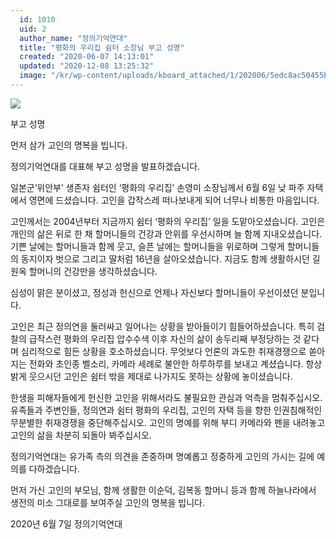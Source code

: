 ```yaml
---
  id: 1010
  uid: 2
  author_name: "정의기억연대"
  title: "평화의 우리집 쉼터 소장님 부고 성명"
  created: "2020-06-07 14:13:01"
  updated: "2020-12-08 13:25:32"
  image: "/kr/wp-content/uploads/kboard_attached/1/202006/5edc8ac50455b6606206.jpg"
---
```

![](/kr/wp-content/uploads/kboard_attached/1/202006/5edc8ac50455b6606206.jpg)

부고 성명

먼저 삼가 고인의 명복을 빕니다. 

정의기억연대를 대표해 부고 성명을 발표하겠습니다.

일본군‘위안부’ 생존자 쉼터인 ‘평화의 우리집’ 손영미 소장님께서 6월 6일 낮 파주 자택에서 영면에 드셨습니다. 고인을 갑작스레 떠나보내게 되어 너무나 비통한 마음입니다.

고인께서는 2004년부터 지금까지 쉼터 ‘평화의 우리집’ 일을 도맡아오셨습니다. 고인은 개인의 삶은 뒤로 한 채 할머니들의 건강과 안위를 우선시하며 늘 함께 지내오셨습니다. 기쁜 날에는 할머니들과 함께 웃고, 슬픈 날에는 할머니들을 위로하며 그렇게 할머니들의 동지이자 벗으로 그리고 딸처럼 16년을 살아오셨습니다. 지금도 함께 생활하시던 길원옥 할머니의 건강만을 생각하셨습니다.

심성이 맑은 분이셨고, 정성과 헌신으로 언제나 자신보다 할머니들이 우선이셨던 분입니다.

고인은 최근 정의연을 둘러싸고 일어나는 상황을 받아들이기 힘들어하셨습니다. 특히 검찰의 급작스런 평화의 우리집 압수수색 이후 자신의 삶이 송두리째 부정당하는 것 같다며 심리적으로 힘든 상황을 호소하셨습니다. 무엇보다 언론의 과도한 취재경쟁으로 쏟아지는 전화와 초인종 벨소리, 카메라 세례로 불안한 하루하루를 보내고 계셨습니다. 항상 밝게 웃으시던 고인은 쉼터 밖을 제대로 나가지도 못하는 상황에 놓이셨습니다. 

한생을 피해자들에게 헌신한 고인을 위해서라도 불필요한 관심과 억측을 멈춰주십시오. 유족들과 주변인들, 정의연과 쉼터 평화의 우리집, 고인의 자택 등을 향한 인권침해적인 무분별한 취재경쟁을 중단해주십시오. 고인의 명예를 위해 부디 카메라와 펜을 내려놓고 고인의 삶을 차분히 되돌아 봐주십시오.

정의기억연대는 유가족 측의 의견을 존중하며 명예롭고 정중하게 고인의 가시는 길에 예의를 다하겠습니다. 

먼저 가신 고인의 부모님, 함께 생활한 이순덕, 김복동 할머니 등과 함께 하늘나라에서 생전의 미소 그대로를 보여주실 고인의 명복을 빕니다.

2020년 6월 7일
정의기억연대